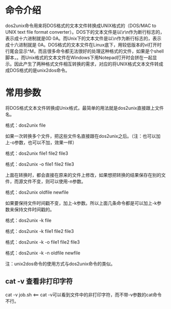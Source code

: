 # 命令介绍

dos2unix命令用来将DOS格式的文本文件转换成UNIX格式的（DOS/MAC to UNIX text file format converter）。DOS下的文本文件是以\r\n作为断行标志的，表示成十六进制就是0D 0A。而Unix下的文本文件是以\n作为断行标志的，表示成十六进制就是 0A。DOS格式的文本文件在Linux底下，用较低版本的vi打开时行尾会显示^M，而且很多命令都无法很好的处理这种格式的文件，如果是个shell脚本，。而Unix格式的文本文件在Windows下用Notepad打开时会拼在一起显示。因此产生了两种格式文件相互转换的需求，对应的将UNIX格式文本文件转成成DOS格式的是unix2dos命令。 

# 常用参数

将DOS格式文本文件转换成Unix格式，最简单的用法就是dos2unix直接跟上文件名。

格式：dos2unix file

如果一次转换多个文件，把这些文件名直接跟在dos2unix之后。（注：也可以加上-o参数，也可以不加，效果一样）

格式：dos2unix file1 file2 file3

格式：dos2unix -o file1 file2 file3

上面在转换时，都会直接在原来的文件上修改，如果想把转换的结果保存在别的文件，而源文件不变，则可以使用-n参数。

格式：dos2unix oldfile newfile

如果要保持文件时间戳不变，加上-k参数。所以上面几条命令都是可以加上-k参数来保持文件时间戳的。

格式：dos2unix -k file

格式：dos2unix -k file1 file2 file3

格式：dos2unix -k -o file1 file2 file3

格式：dos2unix -k -n oldfile newfile

注：unix2dos命令的使用方式与dos2unix命令的类似。

## cat -v 查看非打印字符

cat -v job.sh     <== cat -v可以看到文件中的非打印字符，而不带-v参数的cat命令不行。